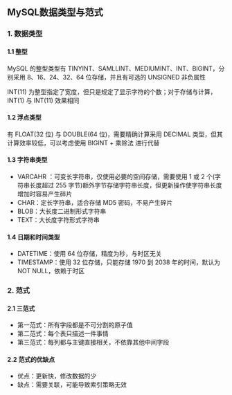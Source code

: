 ## MySQL数据类型与范式

### 1. 数据类型

#### 1.1 整型

MySQL 的整型类型有 TINYINT、SAMLLINT、MEDIUMINT、INT、BIGINT，分别采用 8、16、24、32、64 位存储，并且有可选的 UNSIGNED 非负属性

INT(11) 为整型指定了宽度，但只是规定了显示字符的个数；对于存储与计算，INT(1) 与 INT(11) 效果相同

#### 1.2 浮点类型

有 FLOAT(32 位) 与 DOUBLE(64 位)，需要精确计算采用 DECIMAL 类型，但其计算效率较低，可以考虑使用 BIGINT + 乘除法 进行代替

#### 1.3 字符串类型

- VARCAHR ：可变长字符串，仅使用必要的空间存储，需要使用 1 或 2 个(字符串长度超过 255 字节)额外字节存储字符串长度，但更新操作使字符串长度增加时容易产生碎片
- CHAR：定长字符串，适合存储 MD5 密码，不易产生碎片
- BLOB：大长度二进制形式字符串
- TEXT：大长度字符形式字符串

#### 1.4 日期和时间类型

- DATETIME：使用 64 位存储，精度为秒，与时区无关
- TIMESTAMP：使用 32 位存储，只能存储 1970 到 2038 年的时间，默认为 NOT NULL，依赖于时区



### 2. 范式

#### 2.1 三范式

- 第一范式：所有字段都是不可分割的原子值
- 第二范式：每个表只描述一件事情
- 第三范式：每列都与主键直接相关，不依靠其他中间字段

#### 2.2 范式的优缺点

- 优点：更新快，修改数据的少
- 缺点：需要关联，可能导致索引策略无效